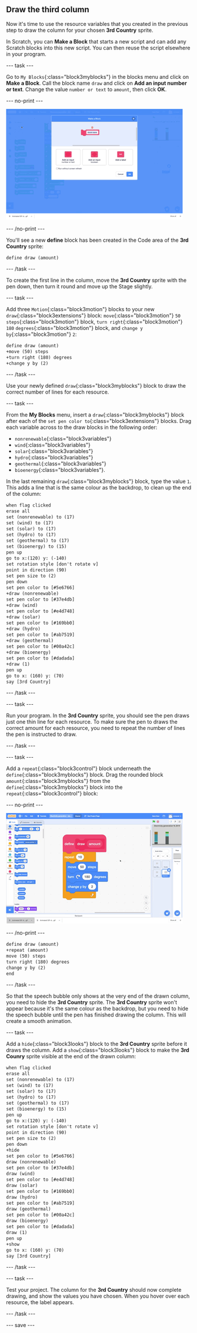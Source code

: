 ## Draw the third column

Now it's time to use the resource variables that you created in the previous step to draw the column for your chosen **3rd Country** sprite.

In Scratch, you can **Make a Block** that starts a new script and can add any Scratch blocks into this new script. You can then reuse the script elsewhere in your program.

--- task ---

Go to `My Blocks`{:class="block3myblocks"} in the blocks menu and click on **Make a Block**. Call the block name `draw` and click on **Add an input number or text**. Change the value `number or text` to `amount`, then click **OK**.

--- no-print ---

![gif of make a block with input](images/electricity-make-a-block-add-input.gif)

--- /no-print ---

You'll see a new **define** block has been created in the Code area of the **3rd Country** sprite:

```blocks3
define draw (amount)
```

--- /task ---

To create the first line in the column, move the **3rd Country** sprite with the pen down, then turn it round and move up the Stage slightly.

--- task ---

Add three `Motion`{:class="block3motion"} blocks to your new `draw`{:class="block3extensions"} block: `move`{:class="block3motion"} `50` `steps`{:class="block3motion"} block, `turn right`{:class="block3motion"} `180` `degrees`{:class="block3motion"} block, and `change y by`{:class="block3motion"} `2`:

```blocks3
define draw (amount)
+move (50) steps
+turn right (180) degrees
+change y by (2)
```

--- /task ---

Use your newly defined `draw`{:class="block3myblocks"} block to draw the correct number of lines for each resource.

--- task ---

From the **My Blocks** menu, insert a `draw`{:class="block3myblocks"} block after each of the `set pen color to`{:class="block3extensions"} blocks. Drag each variable across to the draw blocks in the following order:
+ `nonrenewable`{:class="block3variables"}
+ `wind`{:class="block3variables"}
+ `solar`{:class="block3variables"}
+ `hydro`{:class="block3variables"}
+ `geothermal`{:class="block3variables"}
+ `bioenergy`{:class="block3variables"}. 

In the last remaining `draw`{:class="block3myblocks"} block, type the value `1`. This adds a line that is the same colour as the backdrop, to clean up the end of the column:

```blocks3
when flag clicked
erase all
set (nonrenewable) to (17)
set (wind) to (17)
set (solar) to (17)
set (hydro) to (17)
set (geothermal) to (17)
set (bioenergy) to (15)
pen up
go to x:(120) y: (-140)
set rotation style [don't rotate v]
point in direction (90)
set pen size to (2)
pen down
set pen color to [#5e6766]
+draw (nonrenewable)
set pen color to [#37e4db]
+draw (wind)
set pen color to [#e4d748]
+draw (solar)
set pen color to [#169bb0]
+draw (hydro)
set pen color to [#ab7519]
+draw (geothermal)
set pen color to [#00a42c]
+draw (bioenergy)
set pen color to [#dadada]
+draw (1)
pen up
go to x: (160) y: (70)
say [3rd Country]
```

--- /task ---

--- task ---

Run your program. In the **3rd Country** sprite, you should see the pen draws just one thin line for each resource. To make sure the pen to draws the correct amount for each resource, you need to repeat the number of lines the pen is instructed to draw.

--- /task ---

--- task ---

Add a `repeat`{:class="block3control"} block underneath the `define`{:class="block3myblocks"} block. Drag the rounded block `amount`{:class="block3myblocks"} from the `define`{:class="block3myblocks"} block into the `repeat`{:class="block3control"} block:

--- no-print ---

![gif of dragging amount](images/electricity-drag-amount.gif)

--- /no-print ---

```blocks3
define draw (amount)
+repeat (amount)
move (50) steps
turn right (180) degrees
change y by (2)
end
```

--- /task ---

So that the speech bubble only shows at the very end of the drawn column, you need to hide the **3rd Country** sprite. The **3rd Country** sprite won't appear because it's the same colour as the backdrop, but you need to hide the speech bubble until the pen has finished drawing the column. This will create a smooth animation.

--- task ---

Add a `hide`{:class="block3looks"} block to the **3rd Country** sprite before it draws the column. Add a `show`{:class="block3looks"} block to make the **3rd Counry** sprite visible at the end of the drawn column:

```blocks3
when flag clicked
erase all
set (nonrenewable) to (17)
set (wind) to (17)
set (solar) to (17)
set (hydro) to (17)
set (geothermal) to (17)
set (bioenergy) to (15)
pen up
go to x:(120) y: (-140)
set rotation style [don't rotate v]
point in direction (90)
set pen size to (2)
pen down
+hide
set pen color to [#5e6766]
draw (nonrenewable)
set pen color to [#37e4db]
draw (wind)
set pen color to [#e4d748]
draw (solar)
set pen color to [#169bb0]
draw (hydro)
set pen color to [#ab7519]
draw (geothermal)
set pen color to [#00a42c]
draw (bioenergy)
set pen color to [#dadada]
draw (1)
pen up
+show
go to x: (160) y: (70)
say [3rd Country]
```

--- /task ---

--- task ---

Test your project. The column for the **3rd Country** should now complete drawing, and show the values you have chosen. When you hover over each resource, the label appears.

--- /task ---

--- save ---
